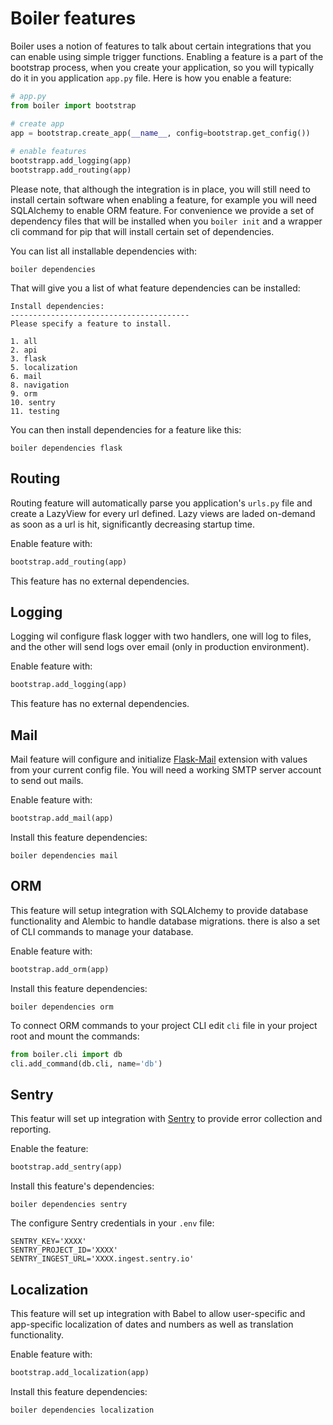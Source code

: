 # Boiler features

Boiler uses a notion of features to talk about certain integrations that you can enable using simple trigger functions. Enabling a feature is a part of the bootstrap process, when you create your application, so you will typically do it in you application `app.py` file. Here is how you enable a feature:

```python
# app.py
from boiler import bootstrap

# create app
app = bootstrap.create_app(__name__, config=bootstrap.get_config())
	
# enable features
bootstrapp.add_logging(app)
bootstrapp.add_routing(app)

```

Please note, that although the integration is in place, you will still need to install certain software when enabling a feature, for example you will need SQLAlchemy to enable ORM feature. For convenience we provide a set of dependency files that will be installed when you `boiler init` and a wrapper cli command for pip that will install certain set of dependencies. 

You can list all installable dependencies with:

```
boiler dependencies
```
That will give you a list of what feature dependencies can be installed:

```
Install dependencies:
----------------------------------------
Please specify a feature to install.

1. all
2. api
3. flask
5. localization
6. mail
8. navigation
9. orm
10. sentry
11. testing
```

You can then install dependencies for a feature like this:

```
boiler dependencies flask
```



## Routing

Routing feature will automatically parse you application's `urls.py` file and create a LazyView for every url defined. Lazy views are laded on-demand as soon as a url is hit, significantly decreasing startup time.


Enable feature with:

```python
bootstrap.add_routing(app)
```

This feature has no external dependencies.



## Logging

Logging wil configure flask logger with two handlers, one will log to files, and the other will send logs over email (only in production environment).


Enable feature with:

```python
bootstrap.add_logging(app)
```

This feature has no external dependencies.


## Mail

Mail feature will configure and initialize [Flask-Mail](https://pythonhosted.org/Flask-Mail/) extension with values from your current config file. You will need a working SMTP server account to send out mails.

Enable feature with:

```python
bootstrap.add_mail(app)
```

Install this feature dependencies:

```
boiler dependencies mail
```


## ORM

This feature will setup integration with SQLAlchemy to provide database functionality and Alembic to handle database migrations. there is also a set of CLI commands to manage your database.


Enable feature with:

```python
bootstrap.add_orm(app)
```

Install this feature dependencies:

```
boiler dependencies orm
```

To connect ORM commands to your project CLI edit `cli` file in your project root and mount the commands:

```python
from boiler.cli import db
cli.add_command(db.cli, name='db')
```


## Sentry

This featur will set up integration with [Sentry](https://sentry.io/) to provide error collection and reporting.

Enable the feature:

```python
bootstrap.add_sentry(app)
```

Install this feature's dependencies:

```
boiler dependencies sentry
```

The configure Sentry credentials in your `.env` file:


```
SENTRY_KEY='XXXX'
SENTRY_PROJECT_ID='XXXX'
SENTRY_INGEST_URL='XXXX.ingest.sentry.io'
```


## Localization

This feature will set up integration with Babel to allow user-specific and app-specific localization of dates and numbers as well as translation functionality.


Enable feature with:

```python
bootstrap.add_localization(app)
```

Install this feature dependencies:

```
boiler dependencies localization
```











